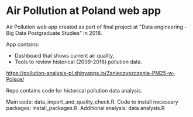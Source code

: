 # Air Pollution at Poland web app

Air Pollution web app created as part of final project at "Data engineering - Big Data Postgraduate Studies" in 2018.

App contains:
- Dashboard that shows current air quality,
- Tools to review historical (2009-2016) pollution data.

https://pollution-analysis-pl.shinyapps.io/Zanieczyszczenia-PM25-w-Polsce/

Repo contains code for historical pollution data analysis.

Main code: data_import_and_quality_check.R.
Code to install necessary packages: install_packages.R.
Additional analysis: data analysis.R
